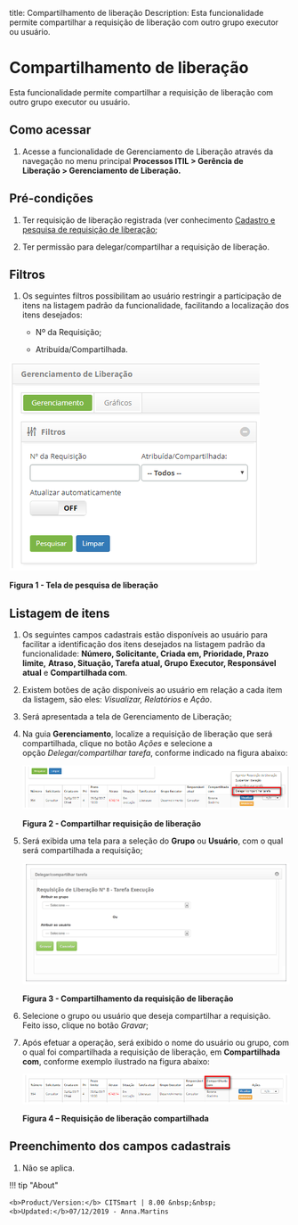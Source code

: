 title: Compartilhamento de liberação
Description: Esta funcionalidade permite compartilhar a requisição de liberação
com outro grupo executor ou usuário.

# Compartilhamento de liberação

Esta funcionalidade permite compartilhar a requisição de liberação com outro
grupo executor ou usuário.

Como acessar
------------

1.  Acesse a funcionalidade de Gerenciamento de Liberação através da
    navegação no menu principal **Processos ITIL \> Gerência de
    Liberação \> Gerenciamento de Liberação.**

Pré-condições
-------------

1.  Ter requisição de liberação registrada (ver conhecimento [Cadastro e
    pesquisa de requisição de
    liberação]();

2.  Ter permissão para delegar/compartilhar a requisição de liberação.

Filtros
-------

1.  Os seguintes filtros possibilitam ao usuário restringir a participação de
    itens na listagem padrão da funcionalidade, facilitando a localização dos
    itens desejados:

    -   Nº da Requisição;

    -   Atribuída/Compartilhada.

![Criar](images/sharing-1.png)

**Figura 1 - Tela de pesquisa de liberação**

Listagem de itens
-----------------

1.  Os seguintes campos cadastrais estão disponíveis ao usuário para facilitar a
    identificação dos itens desejados na listagem padrão da
    funcionalidade: **Número, Solicitante, Criada em, Prioridade, Prazo limite,**
    **Atraso, Situação, Tarefa atual, Grupo** **Executor, Responsável**
    **atual** e **Compartilhada com**.

2.  Existem botões de ação disponíveis ao usuário em relação a cada item da
    listagem, são eles: *Visualizar,* *Relatórios* e *Ação*.

3.  Será apresentada a tela de Gerenciamento de Liberação;

4.  Na guia **Gerenciamento**, localize a requisição de liberação que será
    compartilhada, clique no botão *Ações* e selecione a
    opção *Delegar/compartilhar tarefa*, conforme indicado na figura abaixo:

    ![Criar](images/sharing-2.png)

    **Figura 2 - Compartilhar requisição de liberação**

1.  Será exibida uma tela para a seleção do **Grupo** ou **Usuário**, com o qual
    será compartilhada a requisição;

    ![Criar](images/sharing-3.png)

    **Figura 3 - Compartilhamento da requisição de liberação**

1.  Selecione o grupo ou usuário que deseja compartilhar a requisição. Feito
    isso, clique no botão *Gravar*;

2.  Após efetuar a operação, será exibido o nome do usuário ou grupo, com o qual
    foi compartilhada a requisição de liberação, em **Compartilhada com**,
    conforme exemplo ilustrado na figura abaixo:

    ![Criar](images/sharing-4.png)

    **Figura 4 – Requisição de liberação compartilhada**

Preenchimento dos campos cadastrais
-----------------------------------

1.  Não se aplica.

!!! tip "About"

    <b>Product/Version:</b> CITSmart | 8.00 &nbsp;&nbsp;
    <b>Updated:</b>07/12/2019 - Anna.Martins

